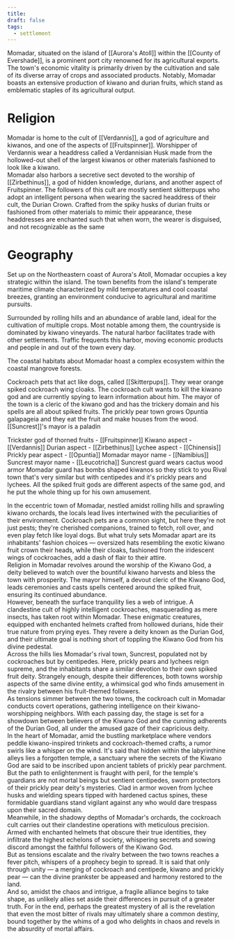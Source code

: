 ```yaml
---
title: 
draft: false
tags:
  - settlement
---
```

Momadar, situated on the island of [[Aurora's Atoll]] within the [[County of Evershade]], is a prominent port city renowned for its agricultural exports. The town's economic vitality is primarily driven by the cultivation and sale of its diverse array of crops and associated products. Notably, Momadar boasts an extensive production of kiwano and durian fruits, which stand as emblematic staples of its agricultural output.
# Religion
Momadar is home to the cult of [[Verdannis]], a god of agriculture and kiwanos, and one of the aspects of [[Fruitspinner]]. Worshipper of Verdannis wear a headdress called a Verdannisian Husk made from the hollowed-out shell of the largest kiwanos or other materials fashioned to look like a kiwano.<br>
Momadar also harbors a secretive sect devoted to the worship of [[Zirbethinus]], a god of hidden knowledge, durians, and another aspect of Fruitspinner. The followers of this cult are mostly sentient skitterpups who adopt an intelligent persona when wearing the sacred headdress of their cult, the Durian Crown. Crafted from the spiky husks of durian fruits or fashioned from other materials to mimic their appearance, these headdresses are enchanted such that when worn, the wearer is disguised, and not recognizable as the same
# Geography
Set up on the Northeastern coast of Aurora's Atoll, Momadar occupies a key strategic within the island. The town benefits from the island's temperate maritime climate characterized by mild temperatures and cool coastal breezes, granting an environment conducive to agricultural and maritime pursuits.

Surrounded by rolling hills and an abundance of arable land, ideal for the cultivation of multiple crops. Most notable among them, the countryside is dominated by kiwano vineyards. The natural harbor facilitates trade with other settlements. Traffic frequents this harbor, moving economic products and people in and out of the town every day.

The coastal habitats about Momadar hoast a complex ecosystem within the coastal mangrove forests.

Cockroach pets that act like dogs, called [[Skitterpups]].
They wear orange spiked cockroach wing cloaks.
The cockroach cult wants to kill the kiwano god and are currently spying to learn information about him. 
The mayor of the town is a cleric of the kiwano god and has the trickery domain and his spells are all about spiked fruits.
The prickly pear town grows Opuntia galapageia and they eat the fruit and make houses from the wood.
[[Suncrest]]'s mayor is a paladin

Trickster god of thorned fruits - [[Fruitspinner]]
Kiwano aspect - [[Verdannis]]
Durian aspect - [[Zirbethinus]]
Lychee aspect - [[Chinensis]]
Prickly pear aspect - [[Opuntia]]
Momadar mayor name -  [[Namibius]]
Suncrest mayor name - [[Leucotricha]]
Suncrest guard wears cactus wood armor
Momadar guard has bombs shaped kiwanos so they stick to you
Rival town that's very similar but with centipedes and it's prickly pears and lychees.
All the spiked fruit gods are different aspects of the same god, and he put the whole thing up for his own amusement.

In the eccentric town of Momadar, nestled amidst rolling hills and sprawling kiwano orchards, the locals lead lives intertwined with the peculiarities of their environment. Cockroach pets are a common sight, but here they're not just pests; they're cherished companions, trained to fetch, roll over, and even play fetch like loyal dogs. But what truly sets Momadar apart are its inhabitants' fashion choices — oversized hats resembling the exotic kiwano fruit crown their heads, while their cloaks, fashioned from the iridescent wings of cockroaches, add a dash of flair to their attire.<br>
Religion in Momadar revolves around the worship of the Kiwano God, a deity believed to watch over the bountiful kiwano harvests and bless the town with prosperity. The mayor himself, a devout cleric of the Kiwano God, leads ceremonies and casts spells centered around the spiked fruit, ensuring its continued abundance.<br>
However, beneath the surface tranquility lies a web of intrigue. A clandestine cult of highly intelligent cockroaches, masquerading as mere insects, has taken root within Momadar. These enigmatic creatures, equipped with enchanted helmets crafted from hollowed durians, hide their true nature from prying eyes. They revere a deity known as the Durian God, and their ultimate goal is nothing short of toppling the Kiwano God from his divine pedestal.<br>
Across the hills lies Momadar's rival town, Suncrest, populated not by cockroaches but by centipedes. Here, prickly pears and lychees reign supreme, and the inhabitants share a similar devotion to their own spiked fruit deity. Strangely enough, despite their differences, both towns worship aspects of the same divine entity, a whimsical god who finds amusement in the rivalry between his fruit-themed followers.<br>
As tensions simmer between the two towns, the cockroach cult in Momadar conducts covert operations, gathering intelligence on their kiwano-worshipping neighbors. With each passing day, the stage is set for a showdown between believers of the Kiwano God and the cunning adherents of the Durian God, all under the amused gaze of their capricious deity.<br>In the heart of Momadar, amid the bustling marketplace where vendors peddle kiwano-inspired trinkets and cockroach-themed crafts, a rumor swirls like a whisper on the wind. It's said that hidden within the labyrinthine alleys lies a forgotten temple, a sanctuary where the secrets of the Kiwano God are said to be inscribed upon ancient tablets of prickly pear parchment.<br>
But the path to enlightenment is fraught with peril, for the temple's guardians are not mortal beings but sentient centipedes, sworn protectors of their prickly pear deity's mysteries. Clad in armor woven from lychee husks and wielding spears tipped with hardened cactus spines, these formidable guardians stand vigilant against any who would dare trespass upon their sacred domain.<br>
Meanwhile, in the shadowy depths of Momadar's orchards, the cockroach cult carries out their clandestine operations with meticulous precision. Armed with enchanted helmets that obscure their true identities, they infiltrate the highest echelons of society, whispering secrets and sowing discord amongst the faithful followers of the Kiwano God.<br>
But as tensions escalate and the rivalry between the two towns reaches a fever pitch, whispers of a prophecy begin to spread. It is said that only through unity — a merging of cockroach and centipede, kiwano and prickly pear — can the divine prankster be appeased and harmony restored to the land.<br>
And so, amidst the chaos and intrigue, a fragile alliance begins to take shape, as unlikely allies set aside their differences in pursuit of a greater truth. For in the end, perhaps the greatest mystery of all is the revelation that even the most bitter of rivals may ultimately share a common destiny, bound together by the whims of a god who delights in chaos and revels in the absurdity of mortal affairs.